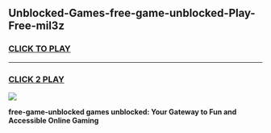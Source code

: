 
## Unblocked-Games-free-game-unblocked-Play-Free-mil3z
<h3>
<a href="https://premium76.site?title=free-game-unblocked&ref=10A">CLICK TO PLAY</a></h3>
<hr>

<h3>
<a href="https://premium76.site?title=free-game-unblocked&ref=10A">CLICK 2 PLAY</a>
  
</h3>

<a href="https://premium76.site?title=free-game-unblocked&ref=10A"><img src="https://clearcache.store/games.png"></a>


**free-game-unblocked games unblocked: Your Gateway to Fun and Accessible Online Gaming**
